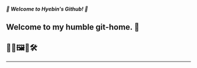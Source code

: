 __*🦥 Welcome to Hyebin's Github! 🦚*__

## Welcome to my humble git-home. 🏡
## 🚣‍♀️🖼🧵🛠
---



<!--
[![Solved.ac
프로필](http://mazassumnida.wtf/api/v2/generate_badge?boj=darner)](https://solved.ac/darner)
--!>
